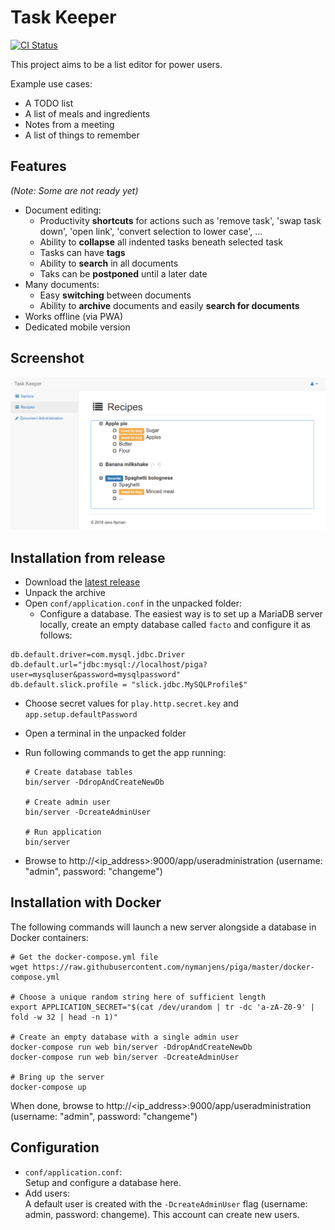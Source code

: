 Task Keeper
===========

[![CI Status](https://github.com/nymanjens/piga/actions/workflows/ci.yml/badge.svg)](https://github.com/nymanjens/piga/actions)

This project aims to be a list editor for power users.

Example use cases:

* A TODO list
* A list of meals and ingredients
* Notes from a meeting
* A list of things to remember

## Features

*(Note: Some are not ready yet)*

* Document editing:
    * Productivity **shortcuts** for actions such as 'remove task', 'swap task down',
      'open link', 'convert selection to lower case', ...
    * Ability to **collapse** all indented tasks beneath selected task
    * Tasks can have **tags**
    * Ability to **search** in all documents
    * Taks can be **postponed** until a later date
* Many documents:
    * Easy **switching** between documents
    * Ability to **archive** documents and easily **search for documents**
* Works offline (via PWA)
* Dedicated mobile version

## Screenshot

![screenshot](screenshot.png "Screenshot")

## Installation from release

- Download the [latest release](https://github.com/nymanjens/piga/releases)
- Unpack the archive
- Open `conf/application.conf` in the unpacked folder:
  - Configure a database. The easiest way is to set up a MariaDB server locally,
    create an empty database called `facto` and configure it as follows:

```
db.default.driver=com.mysql.jdbc.Driver
db.default.url="jdbc:mysql://localhost/piga?user=mysqluser&password=mysqlpassword"
db.default.slick.profile = "slick.jdbc.MySQLProfile$"
```

  - Choose secret values for `play.http.secret.key` and `app.setup.defaultPassword`

- Open a terminal in the unpacked folder
- Run following commands to get the app running:

    ```
    # Create database tables
    bin/server -DdropAndCreateNewDb

    # Create admin user
    bin/server -DcreateAdminUser

    # Run application
    bin/server
    ```

- Browse to http://<ip_address>:9000/app/useradministration (username: "admin", password: "changeme")

## Installation with Docker

The following commands will launch a new server alongside a database in Docker containers:

```
# Get the docker-compose.yml file
wget https://raw.githubusercontent.com/nymanjens/piga/master/docker-compose.yml

# Choose a unique random string here of sufficient length
export APPLICATION_SECRET="$(cat /dev/urandom | tr -dc 'a-zA-Z0-9' | fold -w 32 | head -n 1)"

# Create an empty database with a single admin user
docker-compose run web bin/server -DdropAndCreateNewDb
docker-compose run web bin/server -DcreateAdminUser

# Bring up the server
docker-compose up
```

When done, browse to http://<ip_address>:9000/app/useradministration (username: "admin", password: "changeme")

## Configuration
- `conf/application.conf`:<br>
  Setup and configure a database here.
- Add users:<br>
  A default user is created with the `-DcreateAdminUser` flag (username: admin, password:
  changeme). This account can create new users.

